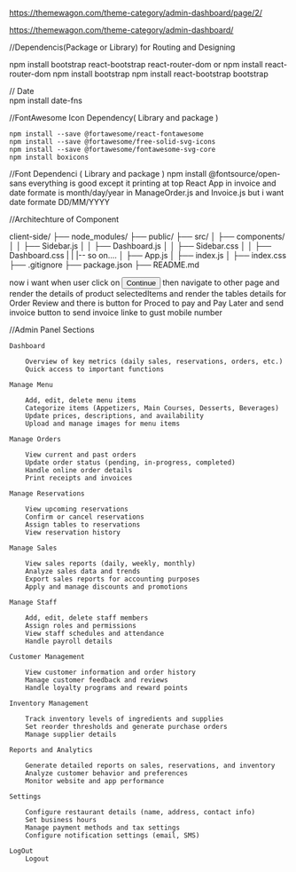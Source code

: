 https://themewagon.com/theme-category/admin-dashboard/page/2/

https://themewagon.com/theme-category/admin-dashboard/

//Dependencis(Package or Library) for Routing and Designing

  npm install bootstrap react-bootstrap react-router-dom
            or
  npm install react-router-dom
  npm install bootstrap
  npm install react-bootstrap bootstrap
  
// Date  
npm install date-fns


//FontAwesome Icon Dependency( Library and package )

    npm install --save @fortawesome/react-fontawesome
    npm install --save @fortawesome/free-solid-svg-icons
    npm install --save @fortawesome/fontawesome-svg-core
    npm install boxicons

//Font Dependenci ( Library and package )
    npm install @fontsource/open-sans
everything is good except it printing at top React App in invoice  and date formate is month/day/year in ManageOrder.js and Invoice.js but i want date formate DD/MM/YYYY

//Architechture of Component

client-side/
  ├── node_modules/
  ├── public/
  ├── src/
  │   ├── components/
  │   │   ├── Sidebar.js
  │   │   ├── Dashboard.js
  │   │   ├── Sidebar.css
  │   │   ├── Dashboard.css
  |   |   |-- so on....
  │   ├── App.js
  │   ├── index.js
  │   ├── index.css
  ├── .gitignore
  ├── package.json
  ├── README.md

now i want when user click on <Button variant="warning" className="me-2">
                    <FaEdit /> Continue
                  </Button> then navigate to other page and render the details of product selectedItems and render the tables details for Order Review and there is button for Proced to pay and Pay Later and send invoice button to  send  invoice linke to gust mobile number





//Admin Panel Sections

    Dashboard

        Overview of key metrics (daily sales, reservations, orders, etc.)
        Quick access to important functions

    Manage Menu

        Add, edit, delete menu items
        Categorize items (Appetizers, Main Courses, Desserts, Beverages)
        Update prices, descriptions, and availability
        Upload and manage images for menu items

    Manage Orders

        View current and past orders
        Update order status (pending, in-progress, completed)
        Handle online order details
        Print receipts and invoices

    Manage Reservations

        View upcoming reservations
        Confirm or cancel reservations
        Assign tables to reservations
        View reservation history

    Manage Sales

        View sales reports (daily, weekly, monthly)
        Analyze sales data and trends
        Export sales reports for accounting purposes
        Apply and manage discounts and promotions

    Manage Staff

        Add, edit, delete staff members
        Assign roles and permissions
        View staff schedules and attendance
        Handle payroll details

    Customer Management

        View customer information and order history
        Manage customer feedback and reviews
        Handle loyalty programs and reward points

    Inventory Management

        Track inventory levels of ingredients and supplies
        Set reorder thresholds and generate purchase orders
        Manage supplier details

    Reports and Analytics

        Generate detailed reports on sales, reservations, and inventory
        Analyze customer behavior and preferences
        Monitor website and app performance

    Settings

        Configure restaurant details (name, address, contact info)
        Set business hours
        Manage payment methods and tax settings
        Configure notification settings (email, SMS)

    LogOut
        Logout 




<!-- import React from 'react';
import { BrowserRouter as Router, Route, Routes } from 'react-router-dom';
import Authentication from './components/Authentication'; // Import Authentication component
import Sidebar from './components/Sidebar';
import Dashboard from './components/Dashboard';
import ManageMenu from './components/ManageMenu';
import ManageOrders from './components/ManageOrders';
import ManageReseration from './components/ManageReservation';
import ManageSales from './components/ManageSales';
import ManageStaff from './components/ManageStaff';
import CustomerManagment from "./components/CustomerManagement";
import InventoryManagement from './components/InventoryManagement';
import ReportsAnalytics from './components/ReportsAnalytics';
import Settings from './components/Settings';
import './App.css';

function App() {
  return (
    <Router>
      <div className="App">
        <Routes>
          <Route path="/login" element={<Authentication />} /> {/* Add route for login */}
          <Route path="/" element={<Sidebar />}>
            <Route index element={<Dashboard />} />
            <Route path="/manage-menu" element={<ManageMenu />} />
            <Route path="/manage-orders" element={<ManageOrders />} />
            <Route path="/manage-reservations" element={<ManageReseration/>}/>
            <Route path="/manage-sales" element={<ManageSales />} />
            <Route path="/manage-staff" element={<ManageStaff />} />
            <Route path='/customer-management' element={<CustomerManagment/>}/>
            <Route path="/inventory-management" element={<InventoryManagement />} />
            <Route path="/reports-analytics" element={<ReportsAnalytics />} />
            <Route path="/settings" element={<Settings />} />
          </Route>
        </Routes>
      </div>
    </Router>
  );
}

export default App; -->

